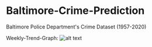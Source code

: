 # Baltimore-Crime-Prediction
Baltimore Police Department's Crime Dataset (1957-2020)

Weekly-Trend-Graph:
![alt text][logo]

[logo]: https://github.com/thespence7/Baltimore-Crime-Prediction/images/UpdatedWeeklyTrendGraph.png "My image 1"
